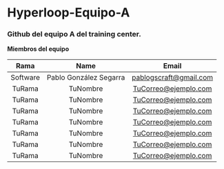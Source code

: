 # Hyperloop-Equipo-A

### Github del equipo A del training center.


**Miembros del equipo**



|   Rama   |          Name          |         Email          |
| :------: | :--------------------: | :--------------------: |
| Software | Pablo González Segarra | pablogscraft@gmail.com |
|  TuRama  |        TuNombre        |  TuCorreo@ejemplo.com  |
|  TuRama  |        TuNombre        |  TuCorreo@ejemplo.com  |
|  TuRama  |        TuNombre        |  TuCorreo@ejemplo.com  |
|  TuRama  |        TuNombre        |  TuCorreo@ejemplo.com  |
|  TuRama  |        TuNombre        |  TuCorreo@ejemplo.com  |
|  TuRama  |        TuNombre        |  TuCorreo@ejemplo.com  |
|  TuRama  |        TuNombre        |  TuCorreo@ejemplo.com  |
